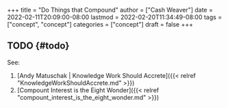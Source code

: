 +++
title = "Do Things that Compound"
author = ["Cash Weaver"]
date = 2022-02-11T20:09:00-08:00
lastmod = 2022-02-20T11:34:49-08:00
tags = ["concept", "concept"]
categories = ["concept"]
draft = false
+++

## TODO {#todo}

See:

1.  [Andy Matuschak | Knowledge Work Should Accrete]({{< relref "KnowledgeWorkShouldAccrete.md" >}})
2.  [Compount Interest is the Eight Wonder]({{< relref "compount_interest_is_the_eight_wonder.md" >}})
